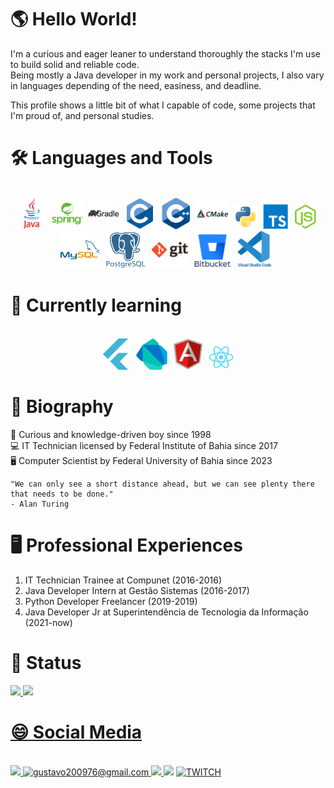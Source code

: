 # 🌎 Hello World!

I'm a curious and eager leaner to understand thoroughly the stacks I'm use to build solid and reliable code.  
Being mostly a Java developer in my work and personal projects, I also vary in languages depending of the need, easiness, and deadline.   

This profile shows a little bit of what I capable of code, some projects that I'm proud of, and personal studies.

# 🛠️ Languages and Tools

<div style="display: inline_block" align="center"><br>
<img src="https://github.com/devicons/devicon/blob/master/icons/java/java-original-wordmark.svg" title="Java" alt="Java" width="50" height="50"/>&nbsp;
<img src="https://github.com/devicons/devicon/blob/master/icons/spring/spring-original-wordmark.svg" title="Spring" alt="Spring" width="50" height="50"/>&nbsp;
<img src="https://github.com/devicons/devicon/blob/master/icons/gradle/gradle-plain-wordmark.svg" title="Gradle" alt="Gradle" width="50" height="50"/>&nbsp;
<img src="https://github.com/devicons/devicon/blob/master/icons/c/c-original.svg" title="C" alt="C" width="50" height="50"/>&nbsp;
<img src="https://github.com/devicons/devicon/blob/master/icons/cplusplus/cplusplus-original.svg" title="C++" alt="C++" width="50" height="50"/>&nbsp;
<img src="https://github.com/devicons/devicon/blob/master/icons/cmake/cmake-original-wordmark.svg" title="CMake" alt="CMake" width="50" height="50"/>&nbsp;
<img src="https://github.com/devicons/devicon/blob/master/icons/python/python-original.svg" title="Python" alt="Python" width="40" height="40"/>&nbsp;
  <img src="https://github.com/devicons/devicon/blob/master/icons/typescript/typescript-plain.svg" title="Typescript" alt="Typescript" width="40" height="40"/>&nbsp;
<img src="https://github.com/devicons/devicon/blob/master/icons/nodejs/nodejs-original.svg" title="Nodejs" alt="Nodejs" width="40" height="40"/>&nbsp;
<img src="https://github.com/devicons/devicon/blob/master/icons/mysql/mysql-original-wordmark.svg" title="MySQL"  alt="MySQL" width="65" height="60"/>&nbsp;
<img src="https://github.com/devicons/devicon/blob/master/icons/postgresql/postgresql-plain-wordmark.svg" title="PostgreSQL"  alt="PostgreSQL" width="65" height="60"/>&nbsp;
<img src="https://github.com/devicons/devicon/blob/master/icons/git/git-original-wordmark.svg" title="Git" **alt="Git" width="60" height="60"/>&nbsp;
  <img src="https://github.com/devicons/devicon/blob/master/icons/bitbucket/bitbucket-original-wordmark.svg" title="Bitbucket" **alt="Bitbucket" width="60" height="60"/>&nbsp;
 <img src="https://github.com/devicons/devicon/blob/master/icons/vscode/vscode-original-wordmark.svg" title="VSCode" alt="VSCode" width="60" height="60"/>&nbsp;  
</div>

# 🌱 Currently learning

<div style="display: inline_block" align="center"><br>
  <img src="https://github.com/devicons/devicon/blob/master/icons/flutter/flutter-plain.svg" title="Flutter" alt="Flutter" width="50" height="50"/>&nbsp;
  <img src="https://github.com/devicons/devicon/blob/master/icons/dart/dart-original.svg" title="Dart" alt="Dart" width="50" height="50"/>&nbsp;
  <img src="https://github.com/devicons/devicon/blob/master/icons/angularjs/angularjs-original.svg" title="Angular" alt="Angular" width="50" height="50"/>&nbsp; 
  <img src="https://github.com/devicons/devicon/blob/master/icons/react/react-original.svg" title="React" alt="React" width="40" height="40"/>&nbsp;

</div>

# 👤 Biography

:baby: Curious and knowledge-driven boy since 1998   
:computer: IT Technician licensed by Federal Institute of Bahia since 2017   
:desktop_computer: Computer Scientist by Federal University of Bahia since 2023

```
"We can only see a short distance ahead, but we can see plenty there that needs to be done."
- Alan Turing
```

# 🖥️ Professional Experiences

1. IT Technician Trainee at Compunet (2016-2016)
2. Java Developer Intern at Gestão Sistemas (2016-2017)
3. Python Developer Freelancer (2019-2019)
4. Java Developer Jr at Superintendência de Tecnologia da Informação (2021-now)

# 📛 Status

<!-- Status -->
<div align="left">
  <a href="https://github.com/gustavooquinteiro">
  <img height="180em" src="https://github-readme-stats.vercel.app/api?username=gustavooquinteiro&show_icons=true&theme=dracula&include_all_commits=true&count_private=true"/>
  <img height="180em" src="https://github-readme-stats.vercel.app/api/top-langs/?username=gustavooquinteiro&layout=compact&langs_count=7&theme=dracula"/>
</div>
  
  
<!-- Social --> 
# 😄 Social Media

<div style="display: inline-block" align="center"><br>
<a href="https://www.linkedin.com/in/gustavooquinteiro/" target="_blank"><img src="https://img.shields.io/badge/LinkedIn-0077B5?style=for-the-badge&logo=linkedin&logoColor=white"</a>
<img src="https://img.shields.io/badge/Gmail-D14836?style=for-the-badge&logo=gmail&logoColor=white" title="gustavo200976@gmail.com" alt="gustavo200976@gmail.com"/>
<a href="https://www.instagram.com/gustavooquinteiro/" target="_blank"><img src="https://img.shields.io/badge/-Instagram-%23E4405F?style=for-the-badge&logo=instagram&logoColor=white"</a>
<a href="http://discordapp.com/users/357157738733895691" target="_blank"><img src="https://img.shields.io/badge/Discord-7289DA?style=for-the-badge&logo=discord&logoColor=white" target="_blank"></a> 
  <a href="https://www.twitch.tv/gustavooquinteiro" target="_blank"><img alt="TWITCH" src="https://img.shields.io/badge/Twitch-9146FF?style=for-the-badge&logo=twitch&logoColor=white" target="_blank"></a>  

</div> 
<!--
**gustavooquinteiro/gustavooquinteiro** is a ✨ _special_ ✨ repository because its `README.md` (this file) appears on your GitHub profile.

Here are some ideas to get you started:

- 🔭 I’m currently working on ...
- 🌱 I’m currently learning ...
- 👯 I’m looking to collaborate on ...
- 🤔 I’m looking for help with ...
- 💬 Ask me about ...
- 📫 How to reach me: ...
- 😄 Pronouns: ...
- ⚡ Fun fact: ...
-->
